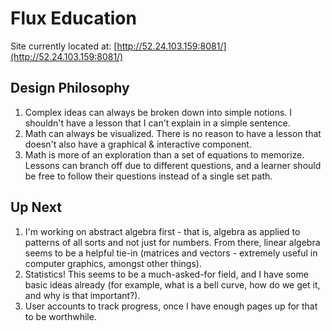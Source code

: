 # Flux Education

Site currently located at: [http://52.24.103.159:8081/](http://52.24.103.159:8081/)

## Design Philosophy
1. Complex ideas can always be broken down into simple notions. I shouldn't have a lesson that I can't explain in a simple sentence.
2. Math can always be visualized. There is no reason to have a lesson that doesn't also have a graphical & interactive component.
3. Math is more of an exploration than a set of equations to memorize. Lessons can branch off due to different questions, and a learner should be free to follow their questions instead of a single set path.

## Up Next
1. I'm working on abstract algebra first - that is, algebra as applied to patterns of all sorts and not just for numbers. From there, linear algebra seems to be a helpful tie-in (matrices and vectors - extremely useful in computer graphics, amongst other things).
2. Statistics! This seems to be a much-asked-for field, and I have some basic ideas already (for example, what is a bell curve, how do we get it, and why is that important?).
3. User accounts to track progress, once I have enough pages up for that to be worthwhile.
